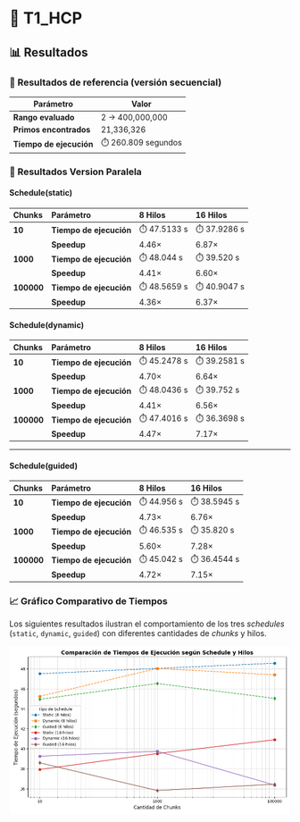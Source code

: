 # 🧮 T1_HCP

## 📊 Resultados

### 🔹 Resultados de referencia (versión secuencial)

| Parámetro | Valor |
|------------|--------|
| **Rango evaluado** | 2 → 400,000,000 |
| **Primos encontrados** | 21,336,326 |
| **Tiempo de ejecución** | ⏱️ 260.809 segundos |

### 🔹 Resultados Version Paralela

#### Schedule(static)

| Chunks | Parámetro | 8 Hilos | 16 Hilos |
|:-------|:-----------|:--------|:----------|
| **10** | **Tiempo de ejecución** | ⏱️ 47.5133 s | ⏱️ 37.9286 s |
|  | **Speedup** | 4.46× | 6.87× |
| **1000** | **Tiempo de ejecución** | ⏱️ 48.044 s | ⏱️ 39.520 s |
|  | **Speedup** | 4.41× | 6.60× |
| **100000** | **Tiempo de ejecución** | ⏱️ 48.5659 s | ⏱️ 40.9047 s |
|  | **Speedup** | 4.36× | 6.37× |

#### Schedule(dynamic)

| Chunks | Parámetro | 8 Hilos | 16 Hilos |
|:-------|:-----------|:--------|:----------|
| **10** | **Tiempo de ejecución** | ⏱️ 45.2478 s | ⏱️ 39.2581 s |
|  | **Speedup** | 4.70× | 6.64× |
| **1000** | **Tiempo de ejecución** | ⏱️ 48.0436 s | ⏱️ 39.752 s |
|  | **Speedup** | 4.41× | 6.56× |
| **100000** | **Tiempo de ejecución** | ⏱️ 47.4016 s | ⏱️ 36.3698 s |
|  | **Speedup** | 4.47× | 7.17× |

---

#### Schedule(guided)

| Chunks | Parámetro | 8 Hilos | 16 Hilos |
|:-------|:-----------|:--------|:----------|
| **10** | **Tiempo de ejecución** | ⏱️ 44.956 s | ⏱️ 38.5945 s |
|  | **Speedup** | 4.73× | 6.76× |
| **1000** | **Tiempo de ejecución** | ⏱️ 46.535 s | ⏱️ 35.820 s |
|  | **Speedup** | 5.60× | 7.28× |
| **100000** | **Tiempo de ejecución** | ⏱️ 45.042 s | ⏱️ 36.4544 s |
|  | **Speedup** | 4.72× | 7.15× |


### 📈 Gráfico Comparativo de Tiempos

Los siguientes resultados ilustran el comportamiento de los tres *schedules* (`static`, `dynamic`, `guided`) con diferentes cantidades de *chunks* y hilos.

![Gráfico de Schedules](assets/grafico_schedules.png)